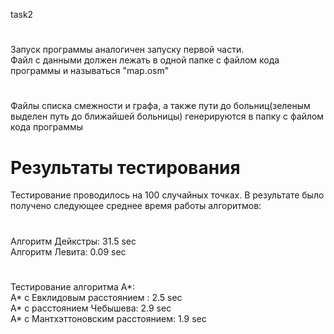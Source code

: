 task2
#
Запуск программы аналогичен запуску первой части.  
Файл с данными должен лежать в одной папке с файлом кода программы и называться "map.osm"
#
Файлы списка смежности и графа, а также пути до больниц(зеленым выделен путь до ближайшей больницы) генерируются в папку с файлом кода программы
#
# Результаты тестирования
Тестирование проводилось на 100 случайных точках. В результате было получено следующее среднее время работы алгоритмов:
#
Алгоритм Дейкстры: 31.5 sec  
Алгоритм Левита: 0.09 sec 
#
Тестирование алгоритма A*:  
A* с Евклидовым расстоянием : 2.5 sec  
A* с расстоянием Чебышева: 2.9 sec  
A* с Мантхэттоновским расстоянием: 1.9 sec

